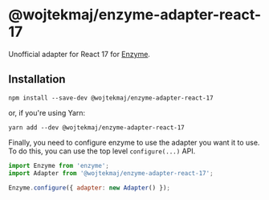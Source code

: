 # @wojtekmaj/enzyme-adapter-react-17

Unofficial adapter for React 17 for [Enzyme](https://enzymejs.github.io/enzyme/).

## Installation

```
npm install --save-dev @wojtekmaj/enzyme-adapter-react-17
```

or, if you're using Yarn:

```
yarn add --dev @wojtekmaj/enzyme-adapter-react-17
```

Finally, you need to configure enzyme to use the adapter you want it to use. To do this, you can use the top level `configure(...)` API.

```js
import Enzyme from 'enzyme';
import Adapter from '@wojtekmaj/enzyme-adapter-react-17';

Enzyme.configure({ adapter: new Adapter() });
```

